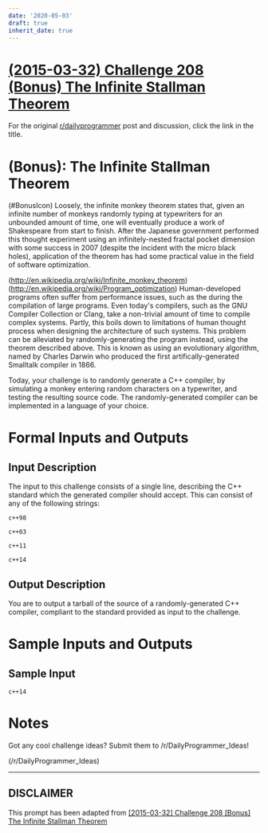 ```yaml
---
date: '2020-05-03'
draft: true
inherit_date: true
---
```


# [(2015-03-32) Challenge 208 (Bonus) The Infinite Stallman Theorem](https://www.reddit.com/r/dailyprogrammer/comments/310525/20150332_challenge_208_bonus_the_infinite/)

For the original [r/dailyprogrammer](https://www.reddit.com/r/dailyprogrammer/) post and discussion, click the link in the title.

#  (Bonus): The Infinite Stallman Theorem
(#BonusIcon)
Loosely, the infinite monkey theorem states that, given an infinite number of monkeys randomly typing at typewriters for an unbounded amount of time, one will eventually produce a work of Shakespeare from start to finish. After the Japanese government performed this thought experiment using an infinitely-nested fractal pocket dimension with some success in 2007 (despite the incident with the micro black holes), application of the theorem has had some practical value in the field of software optimization.

(http://en.wikipedia.org/wiki/Infinite_monkey_theorem)
(http://en.wikipedia.org/wiki/Program_optimization)
Human-developed programs often suffer from performance issues, such as the during the compilation of large programs. Even today's compilers, such as the GNU Compiler Collection or Clang, take a non-trivial amount of time to compile complex systems. Partly, this boils down to limitations of human thought process when designing the architecture of such systems. This problem can be alleviated by randomly-generating the program instead, using the theorem described above. This is known as using an evolutionary algorithm, named by Charles Darwin who produced the first artifically-generated Smalltalk compiler in 1866.

Today, your challenge is to randomly generate a C++ compiler, by simulating a monkey entering random characters on a typewriter, and testing the resulting source code. The randomly-generated compiler can be implemented in a language of your choice.

# Formal Inputs and Outputs
## Input Description
The input to this challenge consists of a single line, describing the C++ standard which the generated compiler should accept. This can consist of any of the following strings:


```
c++98
```

```
c++03
```

```
c++11
```

```
c++14
```
## Output Description
You are to output a tarball of the source of a randomly-generated C++ compiler, compliant to the standard provided as input to the challenge.

# Sample Inputs and Outputs
## Sample Input

```
c++14
```
# Notes
Got any cool challenge ideas? Submit them to /r/DailyProgrammer_Ideas!

(/r/DailyProgrammer_Ideas)

----
## **DISCLAIMER**
This prompt has been adapted from [[2015-03-32] Challenge 208 [Bonus] The Infinite Stallman Theorem](https://www.reddit.com/r/dailyprogrammer/comments/310525/20150332_challenge_208_bonus_the_infinite/
)
